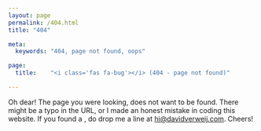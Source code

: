 ```yaml
---
layout: page
permalink: /404.html
title: "404"

meta:
  keywords: "404, page not found, oops"

page:
  title:    "<i class='fas fa-bug'></i> (404 - page not found)"

---
```

<p> Oh dear! The page you were looking, does not want to be found. There might be a typo in the URL, or I made an honest mistake in coding this website. If you found a <i class='fas fa-bug'></i>, do drop me a line at <a title="hi@davidverweij.com" href="mailto:hi@davidverweij.com">hi@davidverweij.com</a>. Cheers!</p>
